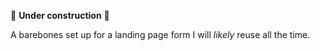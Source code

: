 🚧 **Under construction** 🚧

A barebones set up for a landing page form I will *likely* reuse all the time.
